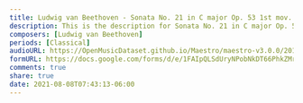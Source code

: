 ```yaml
---
title: Ludwig van Beethoven - Sonata No. 21 in C major Op. 53 1st mov. (8)
description: This is the description for Sonata No. 21 in C major Op. 53 1st mov. by Ludwig van Beethoven
composers: [Ludwig van Beethoven]
periods: [Classical]
audioURL: https://OpenMusicDataset.github.io/Maestro/maestro-v3.0.0/2013/ORIG-MIDI_02_7_6_13_Group__MID--AUDIO_05_R1_2013_wav--2.midi
formURL: https://docs.google.com/forms/d/e/1FAIpQLSdUryNPobNkDT66PhkZMrJeTtROzwCcV3T1XAxN2nCR7BOVKA/viewform
comments: true
share: true
date: 2021-08-08T07:43:13-06:00
---
```

